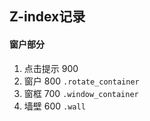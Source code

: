 ## Z-index记录
#### 窗户部分
1. 点击提示 900
1. 窗户 800 `.rotate_container`
2. 窗框 700 `.window_container`
3. 墙壁 600 `.wall`
